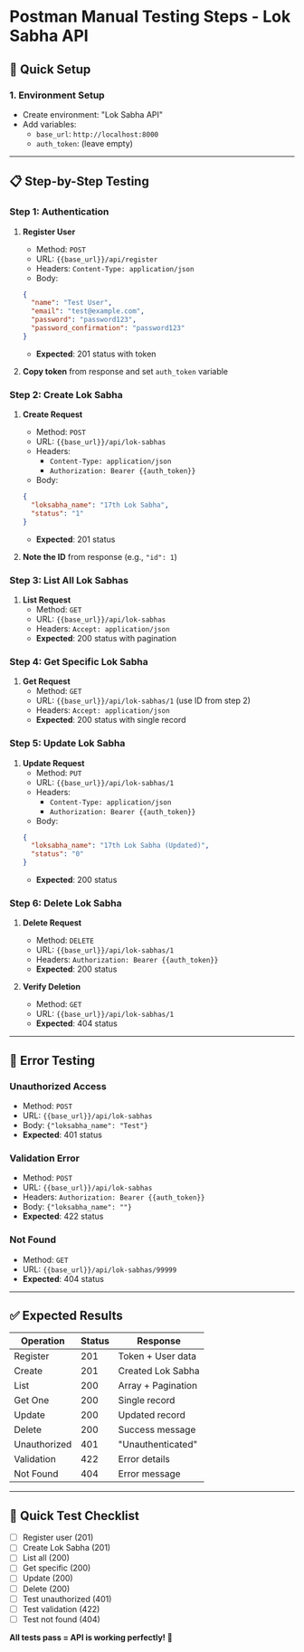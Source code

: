 # Postman Manual Testing Steps - Lok Sabha API

## 🚀 Quick Setup

### 1. **Environment Setup**
- Create environment: "Lok Sabha API"
- Add variables:
  - `base_url`: `http://localhost:8000`
  - `auth_token`: (leave empty)

---

## 📋 **Step-by-Step Testing**

### **Step 1: Authentication**
1. **Register User**
   - Method: `POST`
   - URL: `{{base_url}}/api/register`
   - Headers: `Content-Type: application/json`
   - Body:
   ```json
   {
     "name": "Test User",
     "email": "test@example.com", 
     "password": "password123",
     "password_confirmation": "password123"
   }
   ```
   - **Expected**: 201 status with token

2. **Copy token** from response and set `auth_token` variable

### **Step 2: Create Lok Sabha**
1. **Create Request**
   - Method: `POST`
   - URL: `{{base_url}}/api/lok-sabhas`
   - Headers: 
     - `Content-Type: application/json`
     - `Authorization: Bearer {{auth_token}}`
   - Body:
   ```json
   {
     "loksabha_name": "17th Lok Sabha",
     "status": "1"
   }
   ```
   - **Expected**: 201 status

2. **Note the ID** from response (e.g., `"id": 1`)

### **Step 3: List All Lok Sabhas**
1. **List Request**
   - Method: `GET`
   - URL: `{{base_url}}/api/lok-sabhas`
   - Headers: `Accept: application/json`
   - **Expected**: 200 status with pagination

### **Step 4: Get Specific Lok Sabha**
1. **Get Request**
   - Method: `GET`
   - URL: `{{base_url}}/api/lok-sabhas/1` (use ID from step 2)
   - Headers: `Accept: application/json`
   - **Expected**: 200 status with single record

### **Step 5: Update Lok Sabha**
1. **Update Request**
   - Method: `PUT`
   - URL: `{{base_url}}/api/lok-sabhas/1`
   - Headers:
     - `Content-Type: application/json`
     - `Authorization: Bearer {{auth_token}}`
   - Body:
   ```json
   {
     "loksabha_name": "17th Lok Sabha (Updated)",
     "status": "0"
   }
   ```
   - **Expected**: 200 status

### **Step 6: Delete Lok Sabha**
1. **Delete Request**
   - Method: `DELETE`
   - URL: `{{base_url}}/api/lok-sabhas/1`
   - Headers: `Authorization: Bearer {{auth_token}}`
   - **Expected**: 200 status

2. **Verify Deletion**
   - Method: `GET`
   - URL: `{{base_url}}/api/lok-sabhas/1`
   - **Expected**: 404 status

---

## 🚨 **Error Testing**

### **Unauthorized Access**
- Method: `POST`
- URL: `{{base_url}}/api/lok-sabhas`
- Body: `{"loksabha_name": "Test"}`
- **Expected**: 401 status

### **Validation Error**
- Method: `POST`
- URL: `{{base_url}}/api/lok-sabhas`
- Headers: `Authorization: Bearer {{auth_token}}`
- Body: `{"loksabha_name": ""}`
- **Expected**: 422 status

### **Not Found**
- Method: `GET`
- URL: `{{base_url}}/api/lok-sabhas/99999`
- **Expected**: 404 status

---

## ✅ **Expected Results**

| Operation | Status | Response |
|-----------|--------|----------|
| Register | 201 | Token + User data |
| Create | 201 | Created Lok Sabha |
| List | 200 | Array + Pagination |
| Get One | 200 | Single record |
| Update | 200 | Updated record |
| Delete | 200 | Success message |
| Unauthorized | 401 | "Unauthenticated" |
| Validation | 422 | Error details |
| Not Found | 404 | Error message |

---

## 🎯 **Quick Test Checklist**

- [ ] Register user (201)
- [ ] Create Lok Sabha (201)
- [ ] List all (200)
- [ ] Get specific (200)
- [ ] Update (200)
- [ ] Delete (200)
- [ ] Test unauthorized (401)
- [ ] Test validation (422)
- [ ] Test not found (404)

**All tests pass = API is working perfectly! 🚀**

